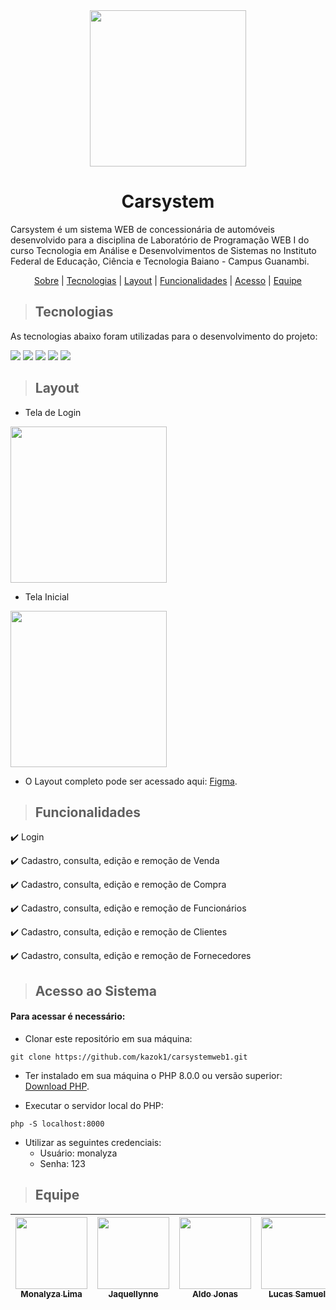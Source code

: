 <div align="center">
  
<img src="https://github.com/kazok1/carsystemweb1/blob/main/public/img/logo.png" width="250">  
  
# Carsystem
  
</div>
Carsystem é um sistema WEB de concessionária de automóveis desenvolvido para a disciplina de Laboratório de Programação WEB I do curso Tecnologia em Análise e Desenvolvimentos de Sistemas no Instituto Federal de Educação, Ciência e Tecnologia Baiano - Campus Guanambi.

<div align="center">

[Sobre](#carsystem) | [Tecnologias](#tecnologias) | [Layout](#layout) | [Funcionalidades](#funcionalidades) | [Acesso](#acesso-ao-sistema) | [Equipe](#equipe)

</div>

> ## Tecnologias

As tecnologias abaixo foram utilizadas para o desenvolvimento do projeto: 

<img src="https://img.shields.io/static/v1?label=&message=PHP&color=black&style=for-the-badge&logo=PHP"/> <img src="https://img.shields.io/static/v1?label=&message=CSS 3&color=black&style=for-the-badge&logo=CSS3"/> <img src="https://img.shields.io/static/v1?label=&message=JAVASCRIPT&color=black&style=for-the-badge&logo=JAVASCRIPT"/> <img src="https://img.shields.io/static/v1?label=&message=HTML 5&color=black&style=for-the-badge&logo=HTML5"/> <img src="https://img.shields.io/static/v1?label=&message=MYSQL&color=black&style=for-the-badge&logo=MYSQL"/>

> ## Layout

* Tela de Login

<img src="https://github.com/kazok1/carsystemweb1/blob/main/public/img/login.png" width="250">

* Tela Inicial

<img src="https://github.com/kazok1/carsystemweb1/blob/main/public/img/inicio.png" width="250">

* O Layout completo pode ser acessado aqui: <a href="https://www.figma.com/file/JK2nf5dnbcsvqpXIelspwH/Car-System-1.1?node-id=0%3A1">Figma</a>.

> ## Funcionalidades

:heavy_check_mark: Login

:heavy_check_mark: Cadastro, consulta, edição e remoção de Venda

:heavy_check_mark: Cadastro, consulta, edição e remoção de Compra

:heavy_check_mark: Cadastro, consulta, edição e remoção de Funcionários

:heavy_check_mark: Cadastro, consulta, edição e remoção de Clientes

:heavy_check_mark: Cadastro, consulta, edição e remoção de Fornecedores

> ## Acesso ao Sistema

#### Para acessar é necessário:

- Clonar este repositório em sua máquina:

```
git clone https://github.com/kazok1/carsystemweb1.git
```

- Ter instalado em sua máquina o PHP 8.0.0 ou versão superior: <a href="https://www.php.net/downloads">Download PHP</a>.

- Executar o servidor local do PHP:

```
php -S localhost:8000
```

- Utilizar as seguintes credenciais:
  - Usuário: monalyza
  - Senha: 123

> ## Equipe

| [<img src="https://avatars.githubusercontent.com/u/71106432?v=4" width=115><br><sub>Monalyza Lima</sub>](https://github.com/MonalyzaLima) |  [<img src="https://avatars.githubusercontent.com/u/51082468?v=4" width=115 > <br> <sub> Jaquellynne </sub>](https://github.com/Jaquellynne) |  [<img src="https://avatars.githubusercontent.com/u/48457675?v=4" width=115 > <br> <sub> Aldo Jonas </sub>](https://github.com/Aldojonas) | [<img src="https://avatars.githubusercontent.com/u/56159359?v=4" width=115 > <br> <sub> Lucas Samuel </sub>](https://github.com/lucasamuel) | [<img src="https://avatars.githubusercontent.com/u/52259539?v=4" width=115 > <br> <sub> Luis Felipe </sub>](https://github.com/kazok1) 
| :---: | :---: | :---: | :---:| :---:
